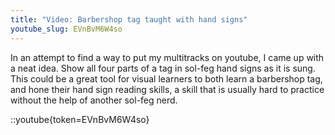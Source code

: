 ```yaml
---
title: "Video: Barbershop tag taught with hand signs"
youtube_slug: EVnBvM6W4so
---
```


In an attempt to find a way to put my multitracks on youtube, I came up with a neat idea. Show all four parts of a tag in sol-feg hand signs as it is sung. This could be a great tool for visual learners to both learn a barbershop tag, and hone their hand sign reading skills, a skill that is usually hard to practice without the help of another sol-feg nerd.

::youtube{token=EVnBvM6W4so}
